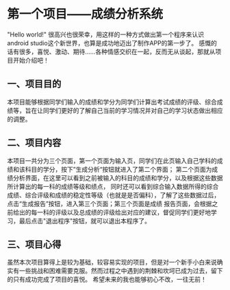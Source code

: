 第一个项目——成绩分析系统
=
"Hello world!"  很高兴也很荣幸，用这样的一种方式做出第一个程序来认识android studio这个新世界，也算是成功地迈出了制作APP的第一步了。
感慨的话有很多，喜悦、激动、期待……各种情感交织在一起，反而无从谈起，那就从项目开始介绍吧！

一、项目目的
---
本项目能够根据同学们输入的成绩和学分为同学们计算出考试成绩的评级、综合成绩等，旨在让同学们更好的了解自己当前的学习情况并对自己的学习状态做出相应的调整。

二、项目内容
---
本项目一共分为三个页面，第一个页面为输入页，同学们在此页输入自己学科的成绩和该科目的学分，按下”生成分析“按钮就进入了第二个界面；
第二个页面为成绩分析界面，在这里可以看到之前被输入的科目的成绩和学分，以及根据这些数据所计算出的每一科的成绩等级和绩点，
同时还可以看到综合输入数据所得的综合成绩、综合评级和成绩的稳定性等级（也就是是否偏科），了解了这些数据过后，点击“生成报告”按钮，进入第三个页面；第三个页面是成绩
报告页面，会根据之前给出的每一科的评级以及总成绩的评级给出对应的建议，督促同学们更好地学习，最后点击"退出程序"按钮，就可以退出本程序了。

三、项目心得
---
虽然本次项目算得上是较为基础，较容易实现的项目，但是对一个新手小白来说确实有一些挑战和困难需要克服。然而过程之中遇到的荆棘和坎坷已成为过去，留下的只有成功完成了项目的喜悦。
希望未来的我也能够初心不改，一往无前！




